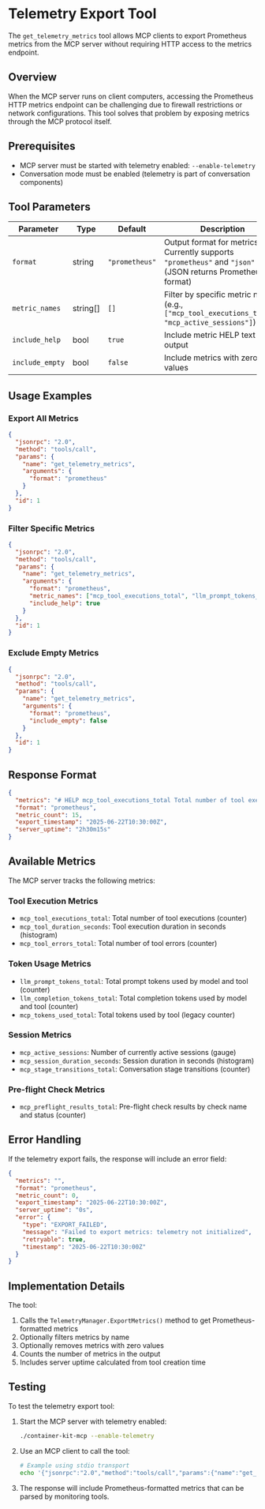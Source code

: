 # Telemetry Export Tool

The `get_telemetry_metrics` tool allows MCP clients to export Prometheus metrics from the MCP server without requiring HTTP access to the metrics endpoint.

## Overview

When the MCP server runs on client computers, accessing the Prometheus HTTP metrics endpoint can be challenging due to firewall restrictions or network configurations. This tool solves that problem by exposing metrics through the MCP protocol itself.

## Prerequisites

- MCP server must be started with telemetry enabled: `--enable-telemetry`
- Conversation mode must be enabled (telemetry is part of conversation components)

## Tool Parameters

| Parameter | Type | Default | Description |
|-----------|------|---------|-------------|
| `format` | string | `"prometheus"` | Output format for metrics. Currently supports `"prometheus"` and `"json"` (JSON returns Prometheus text format) |
| `metric_names` | string[] | `[]` | Filter by specific metric names (e.g., `["mcp_tool_executions_total", "mcp_active_sessions"]`) |
| `include_help` | bool | `true` | Include metric HELP text in output |
| `include_empty` | bool | `false` | Include metrics with zero values |

## Usage Examples

### Export All Metrics

```json
{
  "jsonrpc": "2.0",
  "method": "tools/call",
  "params": {
    "name": "get_telemetry_metrics",
    "arguments": {
      "format": "prometheus"
    }
  },
  "id": 1
}
```

### Filter Specific Metrics

```json
{
  "jsonrpc": "2.0",
  "method": "tools/call",
  "params": {
    "name": "get_telemetry_metrics",
    "arguments": {
      "format": "prometheus",
      "metric_names": ["mcp_tool_executions_total", "llm_prompt_tokens_total"],
      "include_help": true
    }
  },
  "id": 1
}
```

### Exclude Empty Metrics

```json
{
  "jsonrpc": "2.0",
  "method": "tools/call",
  "params": {
    "name": "get_telemetry_metrics",
    "arguments": {
      "format": "prometheus",
      "include_empty": false
    }
  },
  "id": 1
}
```

## Response Format

```json
{
  "metrics": "# HELP mcp_tool_executions_total Total number of tool executions\n# TYPE mcp_tool_executions_total counter\nmcp_tool_executions_total{dry_run=\"false\",status=\"success\",tool=\"analyze_repository\"} 5\n...",
  "format": "prometheus",
  "metric_count": 15,
  "export_timestamp": "2025-06-22T10:30:00Z",
  "server_uptime": "2h30m15s"
}
```

## Available Metrics

The MCP server tracks the following metrics:

### Tool Execution Metrics
- `mcp_tool_executions_total`: Total number of tool executions (counter)
- `mcp_tool_duration_seconds`: Tool execution duration in seconds (histogram)
- `mcp_tool_errors_total`: Total number of tool errors (counter)

### Token Usage Metrics
- `llm_prompt_tokens_total`: Total prompt tokens used by model and tool (counter)
- `llm_completion_tokens_total`: Total completion tokens used by model and tool (counter)
- `mcp_tokens_used_total`: Total tokens used by tool (legacy counter)

### Session Metrics
- `mcp_active_sessions`: Number of currently active sessions (gauge)
- `mcp_session_duration_seconds`: Session duration in seconds (histogram)
- `mcp_stage_transitions_total`: Conversation stage transitions (counter)

### Pre-flight Check Metrics
- `mcp_preflight_results_total`: Pre-flight check results by check name and status (counter)

## Error Handling

If the telemetry export fails, the response will include an error field:

```json
{
  "metrics": "",
  "format": "prometheus",
  "metric_count": 0,
  "export_timestamp": "2025-06-22T10:30:00Z",
  "server_uptime": "0s",
  "error": {
    "type": "EXPORT_FAILED",
    "message": "Failed to export metrics: telemetry not initialized",
    "retryable": true,
    "timestamp": "2025-06-22T10:30:00Z"
  }
}
```

## Implementation Details

The tool:
1. Calls the `TelemetryManager.ExportMetrics()` method to get Prometheus-formatted metrics
2. Optionally filters metrics by name
3. Optionally removes metrics with zero values
4. Counts the number of metrics in the output
5. Includes server uptime calculated from tool creation time

## Testing

To test the telemetry export tool:

1. Start the MCP server with telemetry enabled:
   ```bash
   ./container-kit-mcp --enable-telemetry
   ```

2. Use an MCP client to call the tool:
   ```bash
   # Example using stdio transport
   echo '{"jsonrpc":"2.0","method":"tools/call","params":{"name":"get_telemetry_metrics","arguments":{}},"id":1}' | ./container-kit-mcp --enable-telemetry
   ```

3. The response will include Prometheus-formatted metrics that can be parsed by monitoring tools.